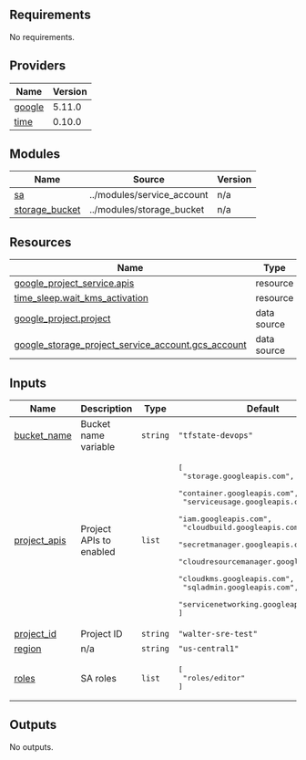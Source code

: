 <!-- BEGIN_TF_DOCS -->
## Requirements

No requirements.

## Providers

| Name | Version |
|------|---------|
| <a name="provider_google"></a> [google](#provider\_google) | 5.11.0 |
| <a name="provider_time"></a> [time](#provider\_time) | 0.10.0 |

## Modules

| Name | Source | Version |
|------|--------|---------|
| <a name="module_sa"></a> [sa](#module\_sa) | ../modules/service_account | n/a |
| <a name="module_storage_bucket"></a> [storage\_bucket](#module\_storage\_bucket) | ../modules/storage_bucket | n/a |

## Resources

| Name | Type |
|------|------|
| [google_project_service.apis](https://registry.terraform.io/providers/hashicorp/google/latest/docs/resources/project_service) | resource |
| [time_sleep.wait_kms_activation](https://registry.terraform.io/providers/hashicorp/time/latest/docs/resources/sleep) | resource |
| [google_project.project](https://registry.terraform.io/providers/hashicorp/google/latest/docs/data-sources/project) | data source |
| [google_storage_project_service_account.gcs_account](https://registry.terraform.io/providers/hashicorp/google/latest/docs/data-sources/storage_project_service_account) | data source |

## Inputs

| Name | Description | Type | Default | Required |
|------|-------------|------|---------|:--------:|
| <a name="input_bucket_name"></a> [bucket\_name](#input\_bucket\_name) | Bucket name variable | `string` | `"tfstate-devops"` | no |
| <a name="input_project_apis"></a> [project\_apis](#input\_project\_apis) | Project APIs to enabled | `list` | <pre>[<br>  "storage.googleapis.com",<br>  "container.googleapis.com",<br>  "serviceusage.googleapis.com",<br>  "iam.googleapis.com",<br>  "cloudbuild.googleapis.com",<br>  "secretmanager.googleapis.com",<br>  "cloudresourcemanager.googleapis.com",<br>  "cloudkms.googleapis.com",<br>  "sqladmin.googleapis.com",<br>  "servicenetworking.googleapis.com"<br>]</pre> | no |
| <a name="input_project_id"></a> [project\_id](#input\_project\_id) | Project ID | `string` | `"walter-sre-test"` | no |
| <a name="input_region"></a> [region](#input\_region) | n/a | `string` | `"us-central1"` | no |
| <a name="input_roles"></a> [roles](#input\_roles) | SA roles | `list` | <pre>[<br>  "roles/editor"<br>]</pre> | no |

## Outputs

No outputs.
<!-- END_TF_DOCS -->